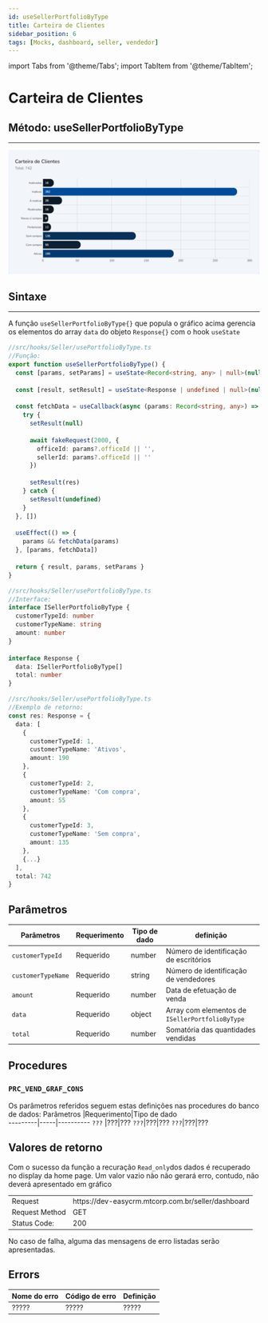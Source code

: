 ```yaml
---
id: useSellerPortfolioByType
title: Carteira de Clientes
sidebar_position: 6
tags: [Mocks, dashboard, seller, vendedor]
---
```


import Tabs from '@theme/Tabs';
import TabItem from '@theme/TabItem';

# Carteira de Clientes
## Método: useSellerPortfolioByType 
___

![image.png](img/useSellerPortfolioByType.png)

## Sintaxe
____
A função `useSellerPortfolioByType{}` que popula o gráfico acima gerencia os elementos do array `data` do objeto `Response{}` com o hook `useState` 
```typescript
//src/hooks/Seller/usePortfolioByType.ts
//Função:
export function useSellerPortfolioByType() {
  const [params, setParams] = useState<Record<string, any> | null>(null)

  const [result, setResult] = useState<Response | undefined | null>(null)

  const fetchData = useCallback(async (params: Record<string, any>) => {
    try {
      setResult(null)

      await fakeRequest(2000, {
        officeId: params?.officeId || '',
        sellerId: params?.officeId || ''
      })

      setResult(res)
    } catch {
      setResult(undefined)
    }
  }, [])

  useEffect(() => {
    params && fetchData(params)
  }, [params, fetchData])

  return { result, params, setParams }
}
```
```typescript
//src/hooks/Seller/usePortfolioByType.ts
//Interface:
interface ISellerPortfolioByType {
  customerTypeId: number
  customerTypeName: string
  amount: number
}

interface Response {
  data: ISellerPortfolioByType[]
  total: number
}
```

```typescript
//src/hooks/Seller/usePortfolioByType.ts
//Exemplo de retorno:
const res: Response = {
  data: [
    {
      customerTypeId: 1,
      customerTypeName: 'Ativos',
      amount: 190
    },
    {
      customerTypeId: 2,
      customerTypeName: 'Com compra',
      amount: 55
    },
    {
      customerTypeId: 3,
      customerTypeName: 'Sem compra',
      amount: 135
    },
    {...}
  ],
  total: 742
}
````


## Parâmetros

Parâmetros |Requerimento|Tipo de dado  | definição|
---------|-----|----------|---------
`customerTypeId`|Requerido|number | Número de identificação de escritórios
 `customerTypeName`|Requerido|string| Número de identificação de vendedores
 `amount` |Requerido|number| Data de efetuação de venda
 `data`|Requerido|object| Array com elementos de `ISellerPortfolioByType`
 `total`|Requerido|number| Somatória das quantidades vendidas
 


## Procedures
### `PRC_VEND_GRAF_CONS`
Os parâmetros referidos seguem estas definições nas procedures do banco de dados:
Parâmetros |Requerimento|Tipo de dado  
---------|-----|----------
 `???` |???|??? 
 `???`|???|???
 `???`|???|???


## Valores de retorno
Com o sucesso da função a recuração `Read_only`dos dados é recuperado no display da home page. Um valor vazio não não gerará erro, contudo, não deverá apresentado em gráfico

<p></p>
<table>
<tr>
    <td>Request</td>
    <td>https://dev-easycrm.mtcorp.com.br/seller/dashboard</td>
</tr>
<tr>
    <td>Request Method</td>
    <td>GET</td>
</tr>
<tr>
    <td>Status Code:</td>
    <td>200</td>
</tr>
</table>

No caso de falha, alguma das mensagens de erro listadas serão apresentadas.

## Errors

Nome do erro | Código de erro |Definição
---|---|---
?????|?????|?????
